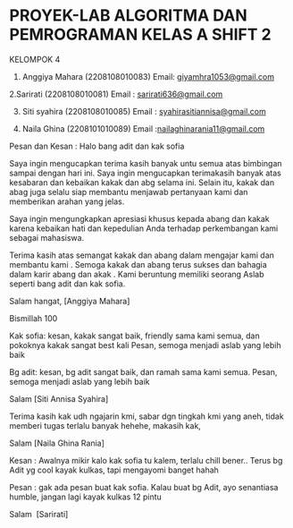 # PROYEK-LAB ALGORITMA DAN PEMROGRAMAN KELAS A SHIFT 2

KELOMPOK 4
1. Anggiya Mahara (2208108010083)
Email: giyamhra1053@gmail.com

2.Sarirati (2208108010081)
Email : sarirati636@gmail.com

3. Siti syahira (2208108010085)
Email : syahirasitiannisa@gmail.com

4. Naila Ghina (2208101010089)
Email :nailaghinarania11@gmail.com

Pesan dan Kesan :
Halo bang adit dan kak sofia

Saya ingin mengucapkan terima kasih banyak untu semua atas bimbingan sampai dengan hari ini. Saya ingin mengucapkan terimakasih banyak atas kesabaran dan kebaikan kakak dan abg selama ini. Selain itu, kakak dan abag juga selalu siap membantu menjawab pertanyaan kami dan memberikan arahan yang jelas.

Saya ingin mengungkapkan apresiasi khusus kepada abang dan kakak karena kebaikan hati dan kepedulian Anda terhadap perkembangan kami sebagai mahasiswa. 

Terima kasih atas semangat kakak dan abang dalam mengajar kami dan membantu kami . Semoga kakak dan abang terus sukses dan bahagia dalam karir abang dan akak . Kami beruntung memiliki seorang Aslab seperti bang adit dan kak sofia.

Salam hangat,
[Anggiya Mahara]

Bismillah 100



Kak sofia: kesan, kakak sangat baik, friendly sama kami semua, dan pokoknya kakak sangat best kali
Pesan, semoga menjadi aslab yang lebih baik

Bg adit: kesan, bg adit sangat baik, dan ramah sama kami semua.
Pesan, semoga menjadi aslab yang lebih baik

Salam 
[Siti Annisa Syahira]




Terima kasih kak udh ngajarin kmi, sabar dgn tingkah kmi yang aneh, tidak memberi tugas terlalu banyak hehehe, makasih kak, 

Salam 
[Naila Ghina Rania]




Kesan : Awalnya mikir kalo kak sofia tu kalem, terlalu chill bener.. Terus bg Adit yg cool kayak kulkas, tapi mengayomi banget hahah

Pesan : gak ada pesan buat kak sofia. Kalau buat bg Adit, ayo senantiasa humble, jangan lagi kayak kulkas 12 pintu 


Salam 
[Sarirati]








